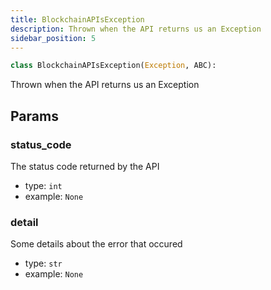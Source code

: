 ```yaml
---
title: BlockchainAPIsException
description: Thrown when the API returns us an Exception
sidebar_position: 5
---
```


```py
class BlockchainAPIsException(Exception, ABC):
```

Thrown when the API returns us an Exception

## Params

### status_code

The status code returned by the API
- type: `int`
- example: `None`

### detail

Some details about the error that occured
- type: `str`
- example: `None`

